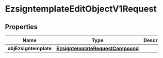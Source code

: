 
# EzsigntemplateEditObjectV1Request

## Properties
Name | Type | Description | Notes
------------ | ------------- | ------------- | -------------
**objEzsigntemplate** | [**EzsigntemplateRequestCompound**](EzsigntemplateRequestCompound.md) |  | 



